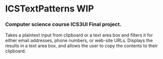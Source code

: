 # ICSTextPatterns WIP
### Computer science course ICS3UI Final project.

Takes a plaintext input from clipboard or a text area box and filters it for either email addresses, phone numbers, or web-site URLs. Displays the results in a text area box, and allows the user to copy the contents to their clipboard.
